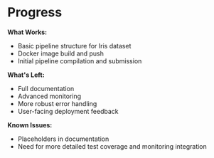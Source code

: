 # Progress

**What Works:**
- Basic pipeline structure for Iris dataset
- Docker image build and push
- Initial pipeline compilation and submission

**What's Left:**
- Full documentation
- Advanced monitoring
- More robust error handling
- User-facing deployment feedback

**Known Issues:**
- Placeholders in documentation
- Need for more detailed test coverage and monitoring integration